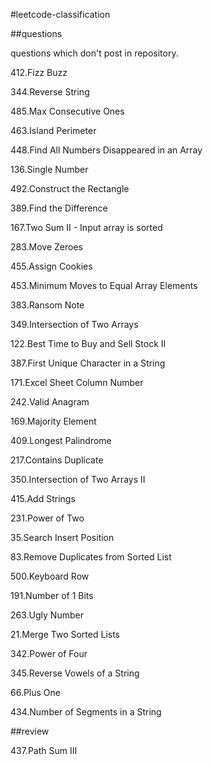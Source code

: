 #leetcode-classification

##questions

questions which don't post in repository.

412.Fizz Buzz

344.Reverse String

485.Max Consecutive Ones

463.Island Perimeter

448.Find All Numbers Disappeared in an Array

136.Single Number

492.Construct the Rectangle

389.Find the Difference

167.Two Sum II - Input array is sorted

283.Move Zeroes

455.Assign Cookies

453.Minimum Moves to Equal Array Elements

383.Ransom Note

349.Intersection of Two Arrays

122.Best Time to Buy and Sell Stock II

387.First Unique Character in a String

171.Excel Sheet Column Number

242.Valid Anagram

169.Majority Element

409.Longest Palindrome

217.Contains Duplicate

350.Intersection of Two Arrays II

415.Add Strings

231.Power of Two

35.Search Insert Position

83.Remove Duplicates from Sorted List

500.Keyboard Row

191.Number of 1 Bits

263.Ugly Number

21.Merge Two Sorted Lists

342.Power of Four

345.Reverse Vowels of a String

66.Plus One

434.Number of Segments in a String



##review

437.Path Sum III